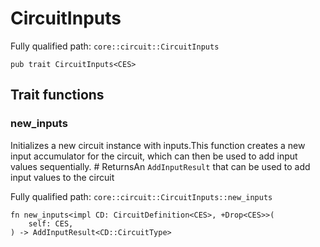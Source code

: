 # CircuitInputs

Fully qualified path: `core::circuit::CircuitInputs`

<pre><code class="language-rust">pub trait CircuitInputs&lt;CES&gt;</code></pre>

## Trait functions

### new_inputs

Initializes a new circuit instance with inputs.This function creates a new input accumulator for the circuit, which can then be used to add input values sequentially.  # ReturnsAn `AddInputResult` that can be used to add input values to the circuit

Fully qualified path: `core::circuit::CircuitInputs::new_inputs`

<pre><code class="language-rust">fn new_inputs&lt;impl CD: CircuitDefinition&lt;CES&gt;, +Drop&lt;CES&gt;&gt;(
    self: CES,
) -&gt; AddInputResult&lt;CD::CircuitType&gt;</code></pre>


